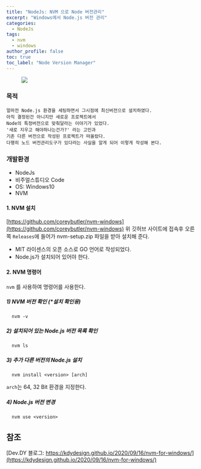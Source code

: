 ```yaml
---
title: "NodeJs: NVM 으로 Node 버전관리"
excerpt: "Windows에서 Node.js 버전 관리"
categories:
  - NodeJs
tags:
  - nvm
  - windows
author_profile: false
toc: true
toc_label: "Node Version Manager"
---
```


<figure>
    <a href="{{ site.baseurl }}/assets/images/nodejs/nvm.png"><img src="{{ site.baseurl }}/assets/images/nodejs/nvm.png"></a>
</figure>

### 목적
```
얼마전 Node.js 환경을 세팅하면서 그시점에 최신버전으로 설치하였다.
아직 결정된건 아니지만 새로운 프로젝트에서 
Node의 특정버전으로 맞춰달라는 이야기가 있었다.
'새로 지우고 해야하나는건가?' 라는 고민과 
기존 다른 버전으로 작성된 프로젝트가 떠올랐다.
다행히 노드 버전관리도구가 있다라는 사실을 알게 되어 이렇게 작성해 본다.
```

### 개발환경
- NodeJs
- 비주얼스튜디오 Code
- OS: Windows10
- NVM

#### 1. NVM 설치

[https://github.com/coreybutler/nvm-windows](https://github.com/coreybutler/nvm-windows)
위 깃허브 사이트에 접속후 오른쪽 `Releases`에 들어가 nvm-setup.zip 파일을 받아 설치해 준다.

- MIT 라이센스의 오픈 소스로 GO 언어로 작성되었다.
- Node.js가 설치되어 있어야 한다.

#### 2. NVM 명령어

`nvm` 를 사용하여 명령어를 사용한다.

##### 1) NVM 버전 확인 (*설치 확인용)
```
  nvm -v
```

##### 2) 설치되어 있는 Node.js 버전 목록 확인
```
  nvm ls
```

##### 3) 추가 다른 버전의 Node.js 설치 
```
  nvm install <version> [arch]
```
`arch`는 64, 32 Bit 환경을 지정한다.

##### 4) Node.js 버전 변경
```
  nvm use <version>
```


## 참조
[Dev.DY 블로그: https://kdydesign.github.io/2020/09/16/nvm-for-windows/](https://kdydesign.github.io/2020/09/16/nvm-for-windows/)



